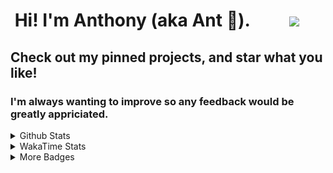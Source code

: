 <h1>&nbsp;Hi! I'm Anthony (aka Ant 🐜). &emsp;&emsp;<a href="https://codewars.com"><img src="https://www.codewars.com/users/MakeMeSenpai/badges/large"></a></h1>
<h2>Check out my pinned projects, and star what you like! </h2>
<h3>I'm always wanting to improve so any feedback would be greatly appriciated.</h3>
<details>
  <summary>Github Stats</summary>
  <br>
  <img src="https://github-readme-stats.vercel.app/api?username=MakeMeSenpai&count_private=true" />
</details>

<details>
  <summary>WakaTime Stats</summary>
  <br>
  <a href="https://wakatime.com"><img src="https://wakatime.com/share/@MakeMeSenpai/fdf9f48a-143b-4422-8c39-f21b5db308cd.png" height="50%" width="100%"/></a>
  <br>
  <br>
  <a href="https://wakatime.com"><img src="https://wakatime.com/share/@MakeMeSenpai/bebcd8ab-45e1-4085-bc76-f8a92f8c8e51.svg" height="50%"/></a>
</details>

<details>
  <summary>More Badges</summary>
  <br>
  <a href="https://makemesenpai.github.io/Ant_World/"><img class="icons" src="https://makemesenpai.github.io/Ant_World/static/imgs/ant-icon.png" alt="Ant World"  width="75" height="75"></a>
  <a href="https://www.linkedin.com/in/ant-protho/"><img class="icons" src="https://makemesenpai.github.io/Ant_World/static/imgs/linkin_icon.webp". alt="LinkedIn" width="75" height="75"></a>
  <a href="https://codepen.io/makemesenpai"><img class="icons" src="https://makemesenpai.github.io/Ant_World/static/imgs/codepen_icon.webp" alt="CodePen" width="75" height="75"></a>
  <a href="https://www.credly.com/badges/1d2dfe47-232d-4f3f-99a9-a9d620cce2c2/public_url"><img class="cr-badges-full-badge__img" src="https://images.credly.com/size/680x680/images/3bd85bb9-7cb1-48cb-927b-2f7469d70598/CLM_Administration_Specialist.png" alt="DocuSign CLM Administration Specialist 2022" width="75" height="75"></a>
  <a href="https://www.credly.com/badges/71f0d5cb-7d32-4145-90fd-052587f9afd3/public_url"><img class="cr-badges-full-badge__img" src="https://images.credly.com/size/680x680/images/9cd21376-ba55-4b7b-b9cf-2a5c6961f0b3/CLM_Workflow_Specialist.png" alt="DocuSign CLM Workflow Specialist 2022" width="75" height="75"></a>
  <a href="https://www.credly.com/badges/d0deef99-7a4c-4661-a94b-48d2db606bd7/public_url"><img class="cr-badges-full-badge__img" src="https://images.credly.com/size/680x680/images/9a8905ed-66f7-4e74-9ec5-e6c3c2af124b/Agreement_Cloud_Specialist.png" alt="DocuSign Agreement Cloud Specialist 2022" width="75" height="75"></a>
</details>

